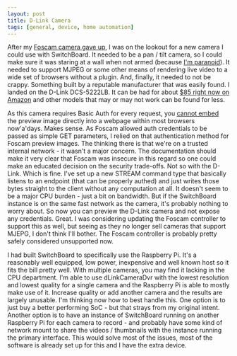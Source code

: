 ```yaml
---
layout: post
title: D-Link Camera
tags: [general, device, home automation]
---
```


After my [Foscam camera gave up](https://imbrianj.github.io/switchBoard/Camera-Woes/), I was on the lookout for a new camera I could use with SwitchBoard.  It needed to be a pan / tilt camera, so I could make sure it was staring at a wall when not armed (because [I'm paranoid](http://127.0.0.1:4000/switchBoard/So,-What-About-Privacy/)).  It needed to support MJPEG or some other means of rendering live video to a wide set of browsers without a plugin.  And, finally, it needed to not be crappy.  Something built by a reputable manufacturer that was easily found.  I landed on the D-Link DCS-5222LB.  It can be had for about [$85 right now on Amazon](https://smile.amazon.com/dp/B008915L2O) and other models that may or may not work can be found for less.

As this camera requires Basic Auth for every request, you [cannot embed](https://bugs.chromium.org/p/chromium/issues/detail?id=303046#c54) the preview image directly into a webpage within most browsers now'a'days.  Makes sense.  As Foscam allowed auth credentials to be passed as simple GET parameters, I relied on that authentication method for Foscam preview images.  The thinking there is that we're on a trusted internal network - it wasn't a major concern.  The documentation should make it very clear that Foscam was insecure in this regard so one could make an educated decision on the security trade-offs.  Not so with the D-Link.  Which is fine.  I've set up a new STREAM command type that basically listens to an endpoint (that can be properly authed) and just writes those bytes straight to the client without any computation at all.  It doesn't seem to be a major CPU burden - just a bit on bandwidth.  But if the SwitchBoard instance is on the same fast network as the camera, it's probably nothing to worry about.  So now you can preview the D-Link camera and not expose any credentials.  Great.  I was considering updating the Foscam controller to support this as well, but seeing as they no longer sell cameras that support MJEPG, I don't think I'll bother.  The Foscam controller is probably pretty safely considered unsupported now.

I had built SwitchBoard to specifically use the Raspberry Pi.  It's a reasonably well equipped, low power, inexpensive and well known host so it fits the bill pretty well.  With multiple cameras, you may find it lacking in the CPU department.  I'm able to use dLinkCameraDvr with the lowest resolution and lowest quality for a single camera and the Raspberry Pi is able to mostly make use of it.  Increase quality or add another camera and the results are largely unusable.  I'm thinking now how to best handle this.  One option is to just buy a better performing SoC - but that strays from my original intent.  Another option is to have an instance of SwitchBoard running on another Raspberry Pi for each camera to record - and probably have some kind of network mount to share the videos / thumbnails with the instance running the primary interface.  This would solve most of the issues, most of the software is already set up for this and I have the extra device.
